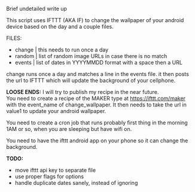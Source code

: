 Brief undetailed write up

This script uses IFTTT (AKA IF) to change the wallpaper of your android device based on the day and a couple files.

FILES:
* change | this needs to run once a day  
* random | list of random image URLs in case there is no match  
* events | list of dates in YYYYMMDD format with a space then a URL  

change runs once a day and matches a line in the events file. it then posts the url to IFTTT which will update the background of your cellphone.

**LOOSE ENDS:**
I will try to publish my recipe in the near future.  
You need to create a recipe of the MAKER type at https://ifttt.com/maker with the event_name of change_wallpaper. It then needs to take the url in value1 to update your android wallpaper.

You need to create a cron job that runs probably first thing in the morning 1AM or so, when you are sleeping but have wifi on.

You need to have the ifttt android app on your phone so it can change the background.

**TODO:**
* move ifttt api key to separate file
* use proper flags for options
* handle duplicate dates sanely, instead of ignoring 

